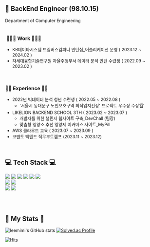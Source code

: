 
<div align="LEFT">

<!-- [header](https://capsule-render.vercel.app/api?type=wave&color=fadddd&height=260&section=header&text=Minizi's%20Github&fontColor=FFF&fontSize=90)
<div align="center"> -->
<br/>
 
##  💫  BackEnd Engineer (98.10.15)

 Department of Computer Engineering </br></br>
 
 ###  👩🏻‍💻 Work 👩🏻‍💻
   - KB데이타시스템 드림버스컴퍼니 인턴십_어플리케이션 운영 ( 2023.12 ~ 2024.02 )
   - 차세대융합기술연구원 자율주행부서 데이터 분석 인턴 수련생 ( 2022.09 ~ 2023.02 )
</br>

 ### 👩‍💻 Experience 👩‍💻
   - 2022년 빅데이터 분석 청년 수련생 ( 2022.05 ~ 2022.08 )</br>
     - '서울시 동대문구 노인보호구역 최적입지선정' 프로젝트 우수상 수상🏆
   - LIKELION BACKEND SCHOOL 3TH ( 2023.02 ~ 2023.07 ) </br>
     - 개발자를 위한 챌린지 웹사이트 구축_DevChall (팀장)
     - 맞춤형 영양소 추천 영양제 이커머스 사이트_MyPill
   - AWS 클라우드 교육 ( 2023.07 ~ 2023.09 )
   - 코멘토 백엔드 직무부트캠프 (2023.11 ~ 2023.12)
</br>


## 💻 Tech Stack 💻

 <img src="https://img.shields.io/badge/Java-007396?style=flat-square&logo=Java&logoColor=white"/>
 <img src="https://img.shields.io/badge/Spring-00FF80?style=flat-square&logo=Spring&logoColor=white"/>
 <img src="https://img.shields.io/badge/mysql-4479A1?style=flat-square&logo=mysql&logoColor=white"/>
 <img src="https://img.shields.io/badge/Docker-4641D9?style=flat-square&logo=Docker&logoColor=white"/>
 <img src="https://img.shields.io/badge/Html-00CED1?style=flat-square&logo=HTML5&logoColor=white"/>
 <img src="https://img.shields.io/badge/Css-B0E0E6?style=flat-square&logo=CSS3&logoColor=white"/>
 </br>
 <img src="https://img.shields.io/badge/Python-3776AB?style=flat-square&logo=Python&logoColor=white"/> 
 <img src="https://img.shields.io/badge/pandas-3DB7CC?style=flat-square&logo=pandas&logoColor=white"/>
 </br>
 <img src="https://img.shields.io/badge/Git-F05032?style=flat-square&logo=Git&logoColor=white"/>
 <img src="https://img.shields.io/badge/Notion-FAFAD2?style=flat-square&logo=Notion&logoColor=white"/>
 
<br/><br/>

## 🌟 My Stats 🌟
<div align="LEFT">
 
![leemimi's GitHub stats](https://github-readme-stats.vercel.app/api?username=leemimi&hide_title=true&show_icons=true&include_all_commits=true&disable_animations=true&theme=vue)
[![Solved.ac Profile](http://mazassumnida.wtf/api/v2/generate_badge?boj=mijeong1015)](https://solved.ac/mijeong1015/)
 
[![Hits](https://hits.seeyoufarm.com/api/count/incr/badge.svg?url=https%3A%2F%2Fleemimi.github.io&count_bg=%23F6C6F9&title_bg=%23FF9797&icon=&icon_color=%23FB63F9&title=visit&edge_flat=false)](https://hits.seeyoufarm.com) 
 </div> 
 </div>
<!-- <img src="https://img.shields.io/badge/C-A8B9CC?style=flat-square&logo=C&logoColor=white"/> -->
